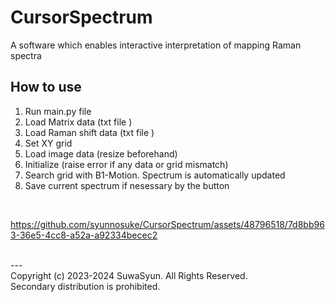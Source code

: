 # CursorSpectrum

A software which enables interactive interpretation of mapping Raman spectra
## How to use
1. Run main.py file
2. Load Matrix data (txt file )
3. Load Raman shift data (txt file )
4. Set XY grid
5. Load image data (resize beforehand)
6. Initialize (raise error if any data or grid mismatch)
7. Search grid with B1-Motion. Spectrum is automatically updated
8. Save current spectrum if nesessary by the button

</br>


https://github.com/syunnosuke/CursorSpectrum/assets/48796518/7d8bb963-36e5-4cc8-a52a-a92334becec2


</br>
---
</br>
Copyright (c) 2023-2024 SuwaSyun. All Rights Reserved.<br/>
Secondary distribution is prohibited.
